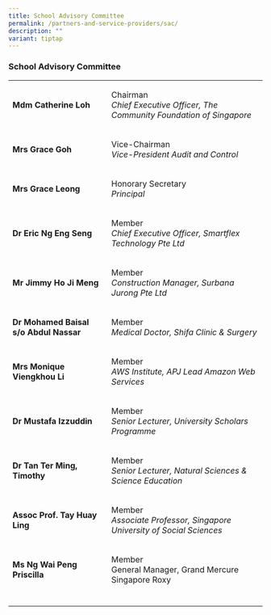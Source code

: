 ```yaml
---
title: School Advisory Committee
permalink: /partners-and-service-providers/sac/
description: ""
variant: tiptap
---
```

<h3><strong>School Advisory Committee</strong></h3>
<table style="minWidth: 50px">
<colgroup>
<col>
<col>
</colgroup>
<tbody>
<tr>
<td rowspan="1" colspan="1">
<p><strong>Mdm Catherine Loh</strong>
</p>
</td>
<td rowspan="1" colspan="1">
<p>Chairman
<br><em>Chief Executive Officer, The Community Foundation of Singapore</em>
</p>
</td>
</tr>
<tr>
<td rowspan="1" colspan="1">
<p><strong>Mrs Grace Goh</strong>
</p>
</td>
<td rowspan="1" colspan="1">
<p>Vice-Chairman
<br><em>Vice-President Audit and Control</em>
</p>
</td>
</tr>
<tr>
<td rowspan="1" colspan="1">
<p><strong>Mrs Grace Leong</strong>
</p>
</td>
<td rowspan="1" colspan="1">
<p>Honorary Secretary
<br><em>Principal</em>
</p>
</td>
</tr>
<tr>
<td rowspan="1" colspan="1">
<p><strong>Dr Eric Ng Eng Seng</strong>
</p>
</td>
<td rowspan="1" colspan="1">
<p>Member
<br><em>Chief Executive Officer, Smartflex Technology Pte Ltd</em>
</p>
</td>
</tr>
<tr>
<td rowspan="1" colspan="1">
<p><strong>Mr Jimmy Ho Ji Meng</strong>
</p>
</td>
<td rowspan="1" colspan="1">
<p>Member
<br><em>Construction Manager, Surbana Jurong Pte Ltd</em>
</p>
</td>
</tr>
<tr>
<td rowspan="1" colspan="1">
<p><strong>Dr Mohamed Baisal s/o Abdul Nassar</strong>
</p>
</td>
<td rowspan="1" colspan="1">
<p>Member
<br><em>Medical Doctor, Shifa Clinic &amp; Surgery</em>
</p>
</td>
</tr>
<tr>
<td rowspan="1" colspan="1">
<p><strong>Mrs Monique Viengkhou Li</strong>
</p>
</td>
<td rowspan="1" colspan="1">
<p>Member
<br><em>AWS Institute, APJ Lead Amazon Web Services</em>
</p>
</td>
</tr>
<tr>
<td rowspan="1" colspan="1">
<p><strong>Dr Mustafa Izzuddin</strong>
</p>
</td>
<td rowspan="1" colspan="1">
<p>Member
<br><em>Senior Lecturer, University Scholars Programme</em>
</p>
</td>
</tr>
<tr>
<td rowspan="1" colspan="1">
<p><strong>Dr Tan Ter Ming, Timothy</strong>
</p>
</td>
<td rowspan="1" colspan="1">
<p>Member
<br><em>Senior Lecturer, Natural Sciences &amp; Science Education</em>
</p>
</td>
</tr>
<tr>
<td rowspan="1" colspan="1">
<p><strong>Assoc Prof. Tay Huay Ling</strong>
</p>
</td>
<td rowspan="1" colspan="1">
<p>Member
<br><em>Associate Professor, Singapore University of Social&nbsp;Sciences</em>
</p>
</td>
</tr>
<tr>
<td rowspan="1" colspan="1">
<p><strong>Ms Ng Wai Peng Priscilla</strong>
</p>
</td>
<td rowspan="1" colspan="1">
<p>Member
<br>General Manager, Grand Mercure Singapore Roxy</p>
</td>
</tr>
<tr>
<td rowspan="1" colspan="1">
<p></p>
</td>
<td rowspan="1" colspan="1">
<p></p>
</td>
</tr>
</tbody>
</table>
<p></p>